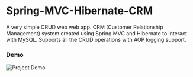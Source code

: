 # Spring-MVC-Hibernate-CRM
A very simple CRUD web web app. CRM (Customer Relationship Management) system created using Spring MVC and Hibernate to interact with MySQL. Supports all the CRUD operations with AOP logging support.
###  Demo
![Project Demo](https://github.com/coma123/Spring-MVC-Hibernate-CRM/blob/master/Demo.gif)


